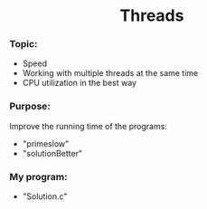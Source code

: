 <h1 align = "center"> Threads </h1>

<h3> Topic: </h3>

* Speed
* Working with multiple threads at the same time
* CPU utilization in the best way

<h3> Purpose: </h3>

Improve the running time of the programs: 
* "primeslow" 
* "solutionBetter"


<h3> My program: </h3> 

* "Solution.c"
